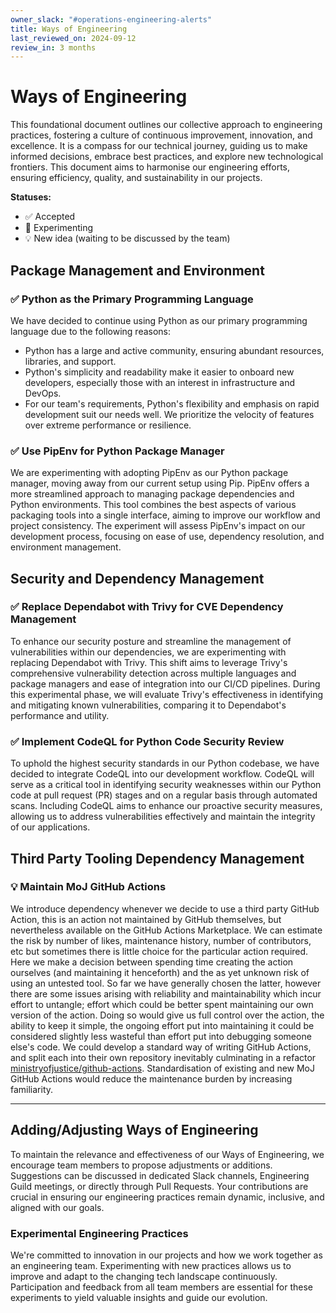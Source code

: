 ```yaml
---
owner_slack: "#operations-engineering-alerts"
title: Ways of Engineering
last_reviewed_on: 2024-09-12
review_in: 3 months
---
```


# Ways of Engineering

This foundational document outlines our collective approach to engineering practices, fostering a culture of continuous improvement, innovation, and excellence. It is a compass for our technical journey, guiding us to make informed decisions, embrace best practices, and explore new technological frontiers. This document aims to harmonise our engineering efforts, ensuring efficiency, quality, and sustainability in our projects.

**Statuses:**

- ✅ Accepted
- 🧪 Experimenting
- 💡 New idea (waiting to be discussed by the team)

## **Package Management and Environment**

### ✅ Python as the Primary Programming Language

We have decided to continue using Python as our primary programming language due to the following reasons:

- Python has a large and active community, ensuring abundant resources, libraries, and support.
- Python's simplicity and readability make it easier to onboard new developers, especially those with an interest in infrastructure and DevOps.
- For our team's requirements, Python's flexibility and emphasis on rapid development suit our needs well. We prioritize the velocity of features over extreme performance or resilience.

### **✅ Use PipEnv for Python Package Manager**

We are experimenting with adopting PipEnv as our Python package manager, moving away from our current setup using Pip. PipEnv offers a more streamlined approach to managing package dependencies and Python environments. This tool combines the best aspects of various packaging tools into a single interface, aiming to improve our workflow and project consistency. The experiment will assess PipEnv's impact on our development process, focusing on ease of use, dependency resolution, and environment management.

## **Security and Dependency Management**

### **✅ Replace Dependabot with Trivy for CVE Dependency Management**

To enhance our security posture and streamline the management of vulnerabilities within our dependencies, we are experimenting with replacing Dependabot with Trivy. This shift aims to leverage Trivy's comprehensive vulnerability detection across multiple languages and package managers and ease of integration into our CI/CD pipelines. During this experimental phase, we will evaluate Trivy's effectiveness in identifying and mitigating known vulnerabilities, comparing it to Dependabot's performance and utility.

### **✅ Implement CodeQL for Python Code Security Review**

To uphold the highest security standards in our Python codebase, we have decided to integrate CodeQL into our development workflow. CodeQL will serve as a critical tool in identifying security weaknesses within our Python code at pull request (PR) stages and on a regular basis through automated scans. Including CodeQL aims to enhance our proactive security measures, allowing us to address vulnerabilities effectively and maintain the integrity of our applications.

## **Third Party Tooling Dependency Management**

### **💡 Maintain MoJ GitHub Actions**

We introduce dependency whenever we decide to use a third party GitHub Action, this is an action not maintained by GitHub themselves, but nevertheless available on the GitHub Actions Marketplace. We can estimate the risk by number of likes, maintenance history, number of contributors, etc but sometimes there is little choice for the particular action required. Here we make a decision between spending time creating the action ourselves (and maintaining it henceforth) and the as yet unknown risk of using an untested tool. So far we have generally chosen the latter, however there are some issues arising with reliability and maintainability which incur effort to untangle; effort which could be better spent maintaining our own version of the action. Doing so would give us full control over the action, the ability to keep it simple, the ongoing effort put into maintaining it could be considered slightly less wasteful than effort put into debugging someone else's code. We could develop a standard way of writing GitHub Actions, and split each into their own repository inevitably culminating in a refactor [ministryofjustice/github-actions](https://github.com/ministryofjustice/github-actions). Standardisation of existing and new MoJ GitHub Actions would reduce the maintenance burden by increasing familiarity.

---

## Adding/Adjusting Ways of Engineering

To maintain the relevance and effectiveness of our Ways of Engineering, we encourage team members to propose adjustments or additions. Suggestions can be discussed in dedicated Slack channels, Engineering Guild meetings, or directly through Pull Requests. Your contributions are crucial in ensuring our engineering practices remain dynamic, inclusive, and aligned with our goals.

### Experimental Engineering Practices

We're committed to innovation in our projects and how we work together as an engineering team. Experimenting with new practices allows us to improve and adapt to the changing tech landscape continuously. Participation and feedback from all team members are essential for these experiments to yield valuable insights and guide our evolution.

